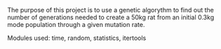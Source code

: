 The purpose of this project is to use a genetic algorythm to find out the number of generations needed to create a 50kg rat from an initial 0.3kg mode population through a given
mutation rate. 

Modules used: time, random, statistics, itertools
